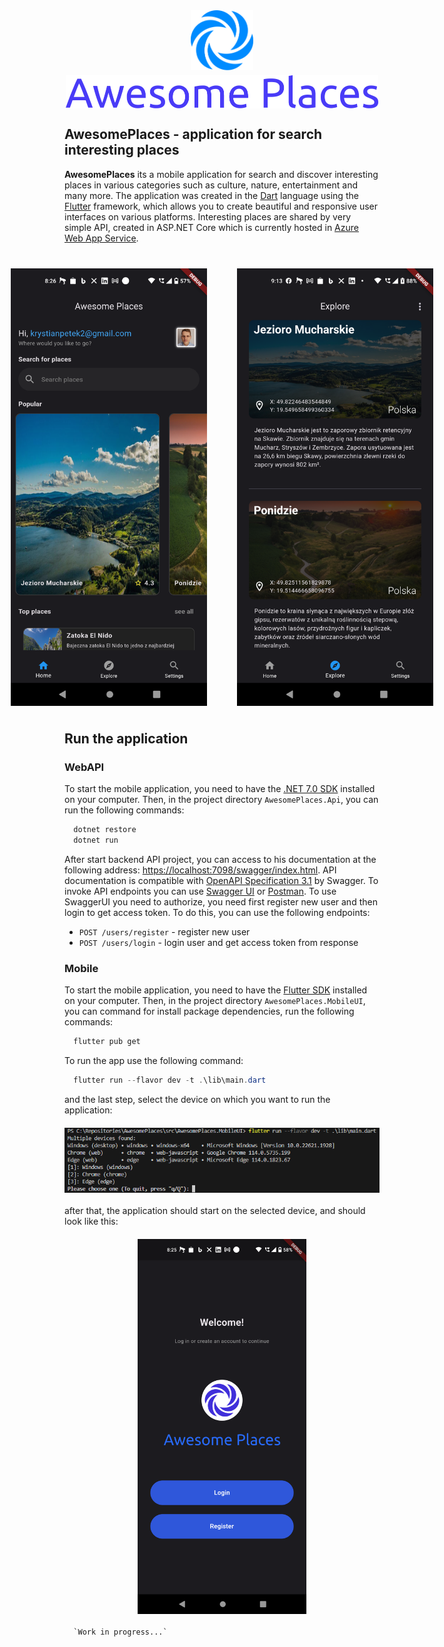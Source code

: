 <div style="display:flex; justify-content: center; gap: 0.5rem; flex-direction: column; align-items: center;">
  <img src="./assets/logo/brand_logo.svg" width="100"/>
  <img src="./assets/logo/brand_name.svg" width="500"/>
</div>

## AwesomePlaces - application for search  interesting places

**AwesomePlaces** its a mobile application for search and discover interesting places in various categories such as culture, nature, entertainment and many more. The application was created in the [Dart](https://dart.dev/) language using the [Flutter](https://flutter.dev/) framework, which allows you to create beautiful and responsive user interfaces on various platforms. Interesting places are shared by very simple API, created in ASP.NET Core which is currently hosted in [Azure Web App Service](https://azure.microsoft.com/en-us/products/app-service/web).

<div style="display:flex; justify-content: center; gap: 3rem; flex-direction: row; margin: 40px 0;">
<img src="./assets/screens/show-2.png" height="700" />
<img src="./assets/screens/show-1.png" height="700" />
</div>

## Run the application

### WebAPI

To start the mobile application, you need to have the [.NET 7.0 SDK](https://dotnet.microsoft.com/en-us/download/visual-studio-sdks) installed on your computer. Then, in the project directory `AwesomePlaces.Api`, you can run the following commands:

```powershell
  dotnet restore
  dotnet run
```

After start backend API project, you can access to his documentation at the following address: [https://localhost:7098/swagger/index.html](https://localhost:7098/swagger/index.html). API documentation is compatible with [OpenAPI Specification 3.1](https://swagger.io/specification/) by Swagger. To invoke API endpoints you can use [Swagger UI](https://swagger.io/tools/swagger-ui/) or [Postman](https://www.postman.com/). To use SwaggerUI you need to authorize, you need first register new user and then login to get access token. To do this, you can use the following endpoints:

- `POST /users/register` - register new user
- `POST /users/login` - login user and get access token from response

### Mobile

To start the mobile application, you need to have the [Flutter SDK](https://flutter.dev/docs/get-started/install) installed on your computer. Then, in the project directory `AwesomePlaces.MobileUI`, you can command for install package dependencies, run the following commands:

```powershell
  flutter pub get
`````

To run the app use the following command:

```powershell
  flutter run --flavor dev -t .\lib\main.dart
```

and the last step, select the device on which you want to run the application:

<div style="display:flex; justify-content: center; gap: 3rem; flex-direction: row; margin: 20px 0;">
  <img src="./assets/screens/flutter-run.png" />
</div>

after that, the application should start on the selected device, and should look like this:

<div style="display:flex; justify-content: center; gap: 3rem; flex-direction: row;  margin: 20px 0;">
  <img src="./assets/screens/1.png" height="600" />
</div>

      `Work in progress...`
